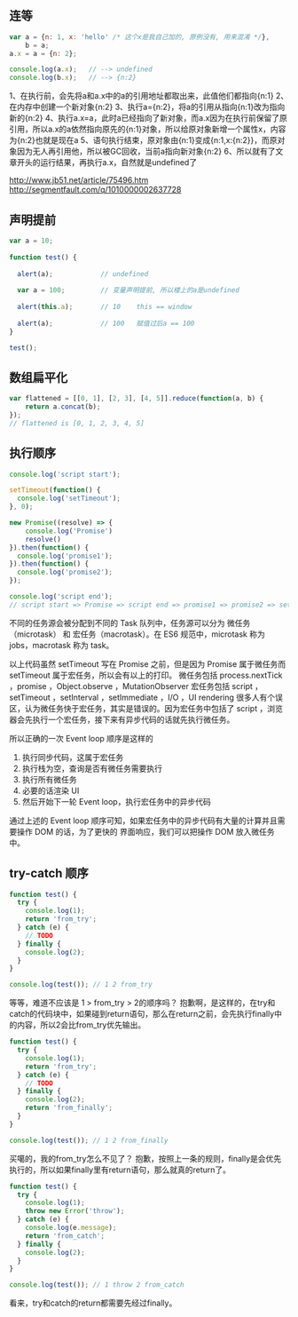 ## 连等

``` js
var a = {n: 1, x: 'hello' /* 这个x是我自己加的, 原例没有, 用来混淆 */},
    b = a; 	 
a.x = a = {n: 2};  

console.log(a.x);	// --> undefined  
console.log(b.x);	// --> {n:2}
```

1、在执行前，会先将a和a.x中的a的引用地址都取出来，此值他们都指向{n:1}
2、在内存中创建一个新对象{n:2}
3、执行a={n:2}，将a的引用从指向{n:1}改为指向新的{n:2}
4、执行a.x=a，此时a已经指向了新对象，而a.x因为在执行前保留了原引用，所以a.x的a依然指向原先的{n:1}对象，所以给原对象新增一个属性x，内容为{n:2}也就是现在a
5、语句执行结束，原对象由{n:1}变成{n:1,x:{n:2}}，而原对象因为无人再引用他，所以被GC回收，当前a指向新对象{n:2}
6、所以就有了文章开头的运行结果，再执行a.x，自然就是undefined了


http://www.jb51.net/article/75496.htm
http://segmentfault.com/q/1010000002637728

## 声明提前

``` js
var a = 10;  
  
function test() { 
    
  alert(a);            // undefined    
      
  var a = 100;         // 变量声明提前, 所以楼上的a是undefined
    
  alert(this.a);       // 10    this == window
      
  alert(a);            // 100   赋值过后a == 100
}  

test(); 
```

## 数组扁平化

``` js
var flattened = [[0, 1], [2, 3], [4, 5]].reduce(function(a, b) {
    return a.concat(b);
});
// flattened is [0, 1, 2, 3, 4, 5]
```

## 执行顺序
```js
console.log('script start');

setTimeout(function() {
  console.log('setTimeout');
}, 0);

new Promise((resolve) => {
    console.log('Promise')
    resolve()
}).then(function() {
  console.log('promise1');
}).then(function() {
  console.log('promise2');
});

console.log('script end');
// script start => Promise => script end => promise1 => promise2 => setTimeout
```


不同的任务源会被分配到不同的 Task 队列中，任务源可以分为 微任务（microtask） 和 宏任务（macrotask）。在 ES6 规范中，microtask 称为 jobs，macrotask 称为 task。

以上代码虽然 setTimeout 写在 Promise 之前，但是因为 Promise 属于微任务而 setTimeout 属于宏任务，所以会有以上的打印。
微任务包括 process.nextTick ，promise ，Object.observe ，MutationObserver
宏任务包括 script ， setTimeout ，setInterval ，setImmediate ，I/O ，UI rendering
很多人有个误区，认为微任务快于宏任务，其实是错误的。因为宏任务中包括了 script ，浏览器会先执行一个宏任务，接下来有异步代码的话就先执行微任务。

所以正确的一次 Event loop 顺序是这样的

1. 执行同步代码，这属于宏任务
2. 执行栈为空，查询是否有微任务需要执行
3. 执行所有微任务
4. 必要的话渲染 UI
5. 然后开始下一轮 Event loop，执行宏任务中的异步代码

通过上述的  Event loop 顺序可知，如果宏任务中的异步代码有大量的计算并且需要操作 DOM 的话，为了更快的 界面响应，我们可以把操作 DOM 放入微任务中。





## try-catch 顺序
```js
function test() {
  try {
    console.log(1);
    return 'from_try';
  } catch (e) {
    // TODO
  } finally {
    console.log(2);
  }
}

console.log(test()); // 1 2 from_try
```
等等，难道不应该是 1 > from_try > 2的顺序吗？
抱歉啊，是这样的，在try和catch的代码块中，如果碰到return语句，那么在return之前，会先执行finally中的内容，所以2会比from_try优先输出。

```js
function test() {
  try {
    console.log(1);
    return 'from_try';
  } catch (e) {
    // TODO
  } finally {
    console.log(2);
    return 'from_finally';
  }
}

console.log(test()); // 1 2 from_finally
```
买噶的，我的from_try怎么不见了？
抱歉，按照上一条的规则，finally是会优先执行的，所以如果finally里有return语句，那么就真的return了。

```js
function test() {
  try {
    console.log(1);
    throw new Error('throw');
  } catch (e) {
    console.log(e.message);
    return 'from_catch';
  } finally {
    console.log(2);
  }
}

console.log(test()); // 1 throw 2 from_catch
```
看来，try和catch的return都需要先经过finally。